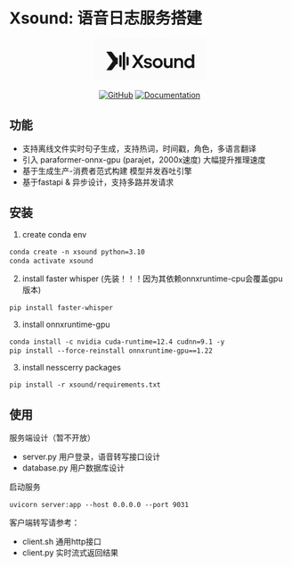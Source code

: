 <!---
Copyright 2025 Funsound语音团队. All rights reserved.

Licensed under the Apache License, Version 2.0 (the "License");
you may not use this file except in compliance with the License.
You may obtain a copy of the License at

    http://www.apache.org/licenses/LICENSE-2.0

Unless required by applicable law or agreed to in writing, software
distributed under the License is distributed on an "AS IS" BASIS,
WITHOUT WARRANTIES OR CONDITIONS OF ANY KIND, either express or implied.
See the License for the specific language governing permissions and
limitations under the License.
-->
# Xsound: 语音日志服务搭建

<p align="center">
  <img src="img/icon.png" alt="Xsound Icon" width="200"/>
</p>

<p align="center">
    <a href="https://github.com/huggingface/transformers/blob/main/LICENSE"><img alt="GitHub" src="https://img.shields.io/github/license/huggingface/transformers.svg?color=blue"></a>
    <a href="https://huggingface.co/docs/transformers/index"><img alt="Documentation" src="https://img.shields.io/website/http/huggingface.co/docs/transformers/index.svg?down_color=red&down_message=offline&up_message=online"></a>
</p>


## 功能

- 支持离线文件实时句子生成，支持热词，时间戳，角色，多语言翻译
- 引入 paraformer-onnx-gpu (parajet，2000x速度) 大幅提升推理速度
- 基于生成生产-消费者范式构建 模型并发吞吐引擎
- 基于fastapi & 异步设计，支持多路并发请求

## 安装

1. create conda env
```shell
conda create -n xsound python=3.10
conda activate xsound
```

2. install faster whisper (先装！！！因为其依赖onnxruntime-cpu会覆盖gpu版本)
```shell
pip install faster-whisper
```

3. install onnxruntime-gpu
```shell
conda install -c nvidia cuda-runtime=12.4 cudnn=9.1 -y
pip install --force-reinstall onnxruntime-gpu==1.22
```

3. install nesscerry packages
```shell
pip install -r xsound/requirements.txt
```

## 使用

服务端设计（暂不开放）
- server.py 用户登录，语音转写接口设计
- database.py 用户数据库设计


启动服务

```shell
uvicorn server:app --host 0.0.0.0 --port 9031
```

客户端转写请参考：
- client.sh 通用http接口
- client.py 实时流式返回结果

